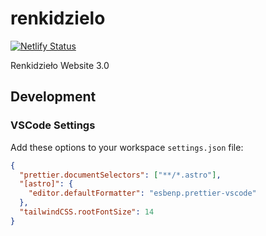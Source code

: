 # renkidzielo

[![Netlify Status](https://api.netlify.com/api/v1/badges/214ef4b9-4d54-4a55-8004-bcd9c35edda3/deploy-status)](https://app.netlify.com/sites/renkidzielo/deploys)

Renkidzieło Website 3.0

## Development

### VSCode Settings

Add these options to your workspace `settings.json` file:

```json
{
  "prettier.documentSelectors": ["**/*.astro"],
  "[astro]": {
    "editor.defaultFormatter": "esbenp.prettier-vscode"
  },
  "tailwindCSS.rootFontSize": 14
}
```
